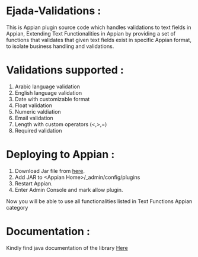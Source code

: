 # Ejada-Validations :
This is Appian plugin source code which handles validations to text fields in Appian, Extending Text Functionalities in Appian by providing a set of functions that validates that given text fields exist in specific Appian format, to isolate business handling and validations.

# Validations supported :
  1. Arabic language validation
  2. English language validation
  3. Date with customizable format
  4. Float validation
  5. Numeric valdiation
  6. Email validation
  7. Length with custom operators (<,>,=)
  8. Required validation

# Deploying to Appian :
  1. Download Jar file from [here](https://github.com/Abdelrhman-Yasser/Ejada-Validations/releases).
  2. Add JAR to \<Appian Home\>/_admin/config/plugins
  3. Restart Appian.
  4. Enter Admin Console and mark allow plugin.
  
  Now you will be able to use all functionalities listed in Text Functions Appian category

# Documentation :

  Kindly find java documentation of the library [Here](https://abdelrhman-yasser.github.io/Ejada-Validations/)  
  
